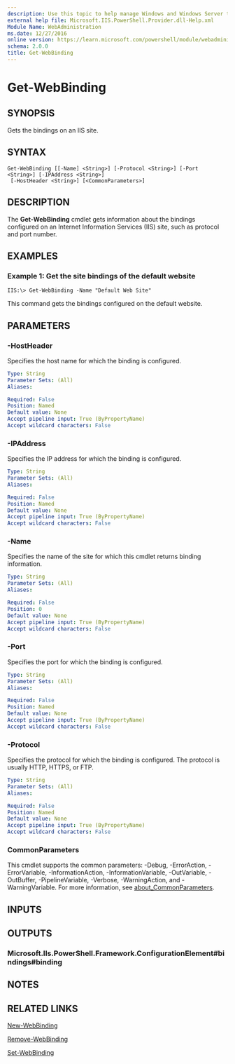 ```yaml
---
description: Use this topic to help manage Windows and Windows Server technologies with Windows PowerShell.
external help file: Microsoft.IIS.PowerShell.Provider.dll-Help.xml
Module Name: WebAdministration
ms.date: 12/27/2016
online version: https://learn.microsoft.com/powershell/module/webadministration/get-webbinding?view=windowsserver2016-ps&wt.mc_id=ps-gethelp
schema: 2.0.0
title: Get-WebBinding
---
```


# Get-WebBinding

## SYNOPSIS
Gets the bindings on an IIS site.

## SYNTAX

```
Get-WebBinding [[-Name] <String>] [-Protocol <String>] [-Port <String>] [-IPAddress <String>]
 [-HostHeader <String>] [<CommonParameters>]
```

## DESCRIPTION
The **Get-WebBinding** cmdlet gets information about the bindings configured on an Internet Information Services (IIS) site, such as protocol and port number.

## EXAMPLES

### Example 1: Get the site bindings of the default website
```
IIS:\> Get-WebBinding -Name "Default Web Site"
```

This command gets the bindings configured on the default website.

## PARAMETERS

### -HostHeader
Specifies the host name for which the binding is configured.

```yaml
Type: String
Parameter Sets: (All)
Aliases:

Required: False
Position: Named
Default value: None
Accept pipeline input: True (ByPropertyName)
Accept wildcard characters: False
```

### -IPAddress
Specifies the IP address for which the binding is configured.

```yaml
Type: String
Parameter Sets: (All)
Aliases:

Required: False
Position: Named
Default value: None
Accept pipeline input: True (ByPropertyName)
Accept wildcard characters: False
```

### -Name
Specifies the name of the site for which this cmdlet returns binding information.

```yaml
Type: String
Parameter Sets: (All)
Aliases:

Required: False
Position: 0
Default value: None
Accept pipeline input: True (ByPropertyName)
Accept wildcard characters: False
```

### -Port
Specifies the port for which the binding is configured.

```yaml
Type: String
Parameter Sets: (All)
Aliases:

Required: False
Position: Named
Default value: None
Accept pipeline input: True (ByPropertyName)
Accept wildcard characters: False
```

### -Protocol
Specifies the protocol for which the binding is configured.
The protocol is usually HTTP, HTTPS, or FTP.

```yaml
Type: String
Parameter Sets: (All)
Aliases:

Required: False
Position: Named
Default value: None
Accept pipeline input: True (ByPropertyName)
Accept wildcard characters: False
```

### CommonParameters
This cmdlet supports the common parameters: -Debug, -ErrorAction, -ErrorVariable, -InformationAction, -InformationVariable, -OutVariable, -OutBuffer, -PipelineVariable, -Verbose, -WarningAction, and -WarningVariable. For more information, see [about_CommonParameters](https://go.microsoft.com/fwlink/?LinkID=113216).

## INPUTS

## OUTPUTS

### Microsoft.IIs.PowerShell.Framework.ConfigurationElement#bindings#binding

## NOTES

## RELATED LINKS

[New-WebBinding](./New-WebBinding.md)

[Remove-WebBinding](./Remove-WebBinding.md)

[Set-WebBinding](./Set-WebBinding.md)
